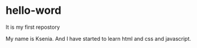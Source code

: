# hello-word
It is my  first repostory

My name is Ksenia. And I have started to learn html and css and javascript.
